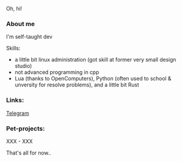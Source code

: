 Oh, hi!

### About me
I'm self-taught dev 

Skills:
* a little bit linux administration (got skill at former very small design studio)
* not advanced programming in cpp
* Lua (thanks to OpenComputers), Python (often used to school & unversity for resolve problems), and a little bit Rust

### Links:
[Telegram](https://t.me/vlapskii)

### Pet-projects:
XXX - XXX

That's all for now..
